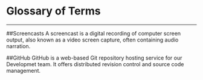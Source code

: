 # Glossary of Terms


---


##Screencasts 
A screencast is a digital recording of computer screen output, also known as a video screen capture, often containing audio narration.

##GitHub
GitHub is a web-based Git repository hosting service for our Developmet team. It offers distributed revision control and source code management.



